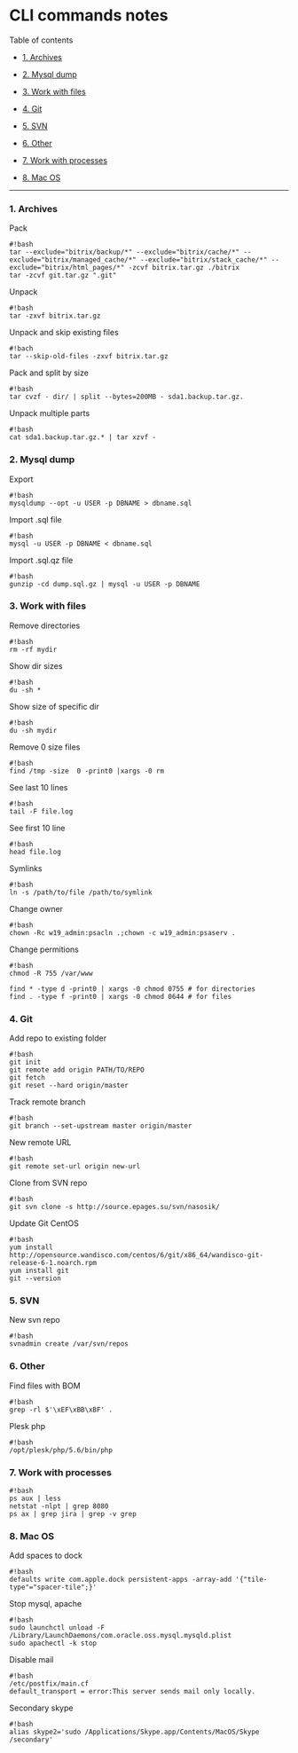 # CLI commands notes

Table of contents

* [1. Archives](#markdown-header-1-archives)

* [2. Mysql dump](#markdown-header-2-mysql-dump)

* [3. Work with files](#markdown-header-2-mysql-dump)

* [4. Git](#markdown-header-4-git)

* [5. SVN](#markdown-header-5-svn)

* [6. Other](#markdown-header-6-other)

* [7. Work with processes](#markdown-header-7-work-with-processes)

* [8. Mac OS](#markdown-header-8-mac-os)

- - -

### 1. Archives
Pack
```
#!bash
tar --exclude="bitrix/backup/*" --exclude="bitrix/cache/*" --exclude="bitrix/managed_cache/*" --exclude="bitrix/stack_cache/*" --exclude="bitrix/html_pages/*" -zcvf bitrix.tar.gz ./bitrix
tar -zcvf git.tar.gz ".git"
```
Unpack
```
#!bash
tar -zxvf bitrix.tar.gz
```
Unpack and skip existing files
```
#!bach
tar --skip-old-files -zxvf bitrix.tar.gz
```
Pack and split by size
```
#!bash
tar cvzf - dir/ | split --bytes=200MB - sda1.backup.tar.gz.
```
Unpack multiple parts
```
#!bash
cat sda1.backup.tar.gz.* | tar xzvf -
```

### 2. Mysql dump
Export
```
#!bash
mysqldump --opt -u USER -p DBNAME > dbname.sql
```
Import .sql file
```
#!bash
mysql -u USER -p DBNAME < dbname.sql
```
Import .sql.qz file
```
#!bash
gunzip -cd dump.sql.gz | mysql -u USER -p DBNAME
```

### 3. Work with files
Remove directories
```
#!bash
rm -rf mydir
```
Show dir sizes
```
#!bash
du -sh *
```
Show size of specific dir
```
#!bash
du -sh mydir
```
Remove 0 size files
```
#!bash
find /tmp -size  0 -print0 |xargs -0 rm
```
See last 10 lines
```
#!bash
tail -F file.log
```
See first 10 line
```
#!bash
head file.log
```
Symlinks
```
#!bash
ln -s /path/to/file /path/to/symlink
```
Change owner
```
#!bash
chown -Rc w19_admin:psacln .;chown -c w19_admin:psaserv .
```
Change permitions
```
#!bash
chmod -R 755 /var/www

find * -type d -print0 | xargs -0 chmod 0755 # for directories
find . -type f -print0 | xargs -0 chmod 0644 # for files
```

### 4. Git
Add repo to existing folder
```
#!bash
git init
git remote add origin PATH/TO/REPO
git fetch
git reset --hard origin/master
```
Track remote branch
```
#!bash
git branch --set-upstream master origin/master
```
New remote URL
```
#!bash
git remote set-url origin new-url
```
Clone from SVN repo
```
#!bash
git svn clone -s http://source.epages.su/svn/nasosik/
```
Update Git CentOS
```
#!bash
yum install http://opensource.wandisco.com/centos/6/git/x86_64/wandisco-git-release-6-1.noarch.rpm
yum install git
git --version
```

### 5. SVN
New svn repo
```
#!bash
svnadmin create /var/svn/repos
```

### 6. Other
Find files with BOM
```
#!bash
grep -rl $'\xEF\xBB\xBF' .
```
Plesk php
```
#!bash
/opt/plesk/php/5.6/bin/php
```

### 7. Work with processes
```
#!bash
ps aux | less
netstat -nlpt | grep 8080
ps ax | grep jira | grep -v grep
```

### 8. Mac OS
Add spaces to dock
```
#!bash
defaults write com.apple.dock persistent-apps -array-add '{"tile-type"="spacer-tile";}'
```
Stop mysql, apache
```
#!bash
sudo launchctl unload -F /Library/LaunchDaemons/com.oracle.oss.mysql.mysqld.plist
sudo apachectl -k stop
```
Disable mail
```
#!bash
/etc/postfix/main.cf
default_transport = error:This server sends mail only locally.
```
Secondary skype
```
#!bash
alias skype2='sudo /Applications/Skype.app/Contents/MacOS/Skype /secondary'
```